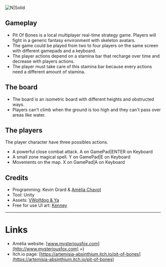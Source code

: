 ![N|Solid](http://www.mysteriousfox.com/wp-content/uploads/2017/11/1.png)

## Gameplay
* Pit Of Bones is a local multiplayer real-time strategy game. Players will fight in a generic fantasy environment with skeleton avatars.
* The game could be played from two to four players on the same screen with different gamepads and a keyboard. 
* The player actions depend on a stamina bar that recharge over time and decrease with players actions.
* The player must take care of this stamina bar because every actions need a different amount of stamina.

## The board
* The board is an isometric board with different heights and obstructed ways. 
* Players can't climb when the ground is too high and they can't pass over areas like water.

## The players
The player character have three possibles actions.
* A powerful close combat attack. A on GamePad|ENTER on Keyboard
* A small zone magical spell. Y on GamePad|E on Keyboard
* Movements on the map. X on GamePad|A on Keyboard

## Credits
* Programming: Kevin Grard & [Amélia Chavot](http://www.mysteriousfox.com "http://www.mysteriousfox.com")
* Tool: Unity
* Assets: [VWolfdog & Ya](OpenGameArt.org "OpenGameArt.org") 
* Free for use UI art: [Kenney](http://kenney.nl "http://kenney.nl") 

---

# Links
* Amélia website: [www.mysteriousfox.com](http://www.mysteriousfox.com)  =)  
* Itch.io page: [https://artemisia-absinthium.itch.io/pit-of-bones](https://artemisia-absinthium.itch.io/pit-of-bones)

